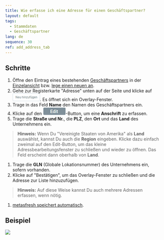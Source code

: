 ```yaml
---
title: Wie erfasse ich eine Adresse für einen Geschäftspartner?
layout: default
tags:
  - Stammdaten
  - Geschäftspartner
lang: de
sequence: 30
ref: add_address_tab
---
```


## Schritte
1. Öffne den Eintrag eines bestehenden [Geschäftspartners](Menu) in der [Einzelansicht](Ansichten) bzw. [lege einen neuen an](Neuer_Geschaeftspartner).
1. Gehe zur Registerkarte "Adresse" unten auf der Seite und klicke auf !["Neu hinzufügen"](assets/Neu_hinzufuegen_Button.png). Es öffnet sich ein Overlay-Fenster.
1. Trage in das Feld **Name** den Namen des Geschäftspartners ein.
1. Klicke auf den ![](assets/Edit_address_button.png)-Button, um eine **Anschrift** zu erfassen.
1. Trage die **Straße und Nr.**, die **PLZ**, den **Ort** und das **Land** des Unternehmens ein.
 >**Hinweis:** Wenn Du "Vereinigte Staaten von Amerika" als **Land** auswählst, kannst Du auch die **Region** eingeben. Klicke dazu einfach zweimal auf den Edit-Button, um das kleine Adressbearbeitungsfenster zu schließen und wieder zu öffnen. Das Feld erscheint dann oberhalb von **Land**.

1. Trage die **GLN** (Globale Lokationsnummer) des Unternehmens ein, sofern vorhanden.
1. Klicke auf "Bestätigen", um das Overlay-Fenster zu schließen und die Adresse zur Liste hinzuzufügen.
 >**Hinweis:** Auf diese Weise kannst Du auch mehrere Adressen erfassen, wenn nötig.

1. [metasfresh speichert automatisch](Speicheranzeige).

## Beispiel
![](assets/Adresse_erfassen_Tab.gif)
